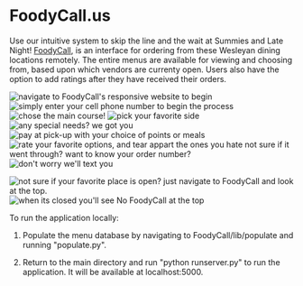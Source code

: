 FoodyCall.us
============

Use our intuitive system to skip the line and the wait at Summies and Late Night! [FoodyCall](http://foodycall.us), is an interface for ordering from these Wesleyan dining locations remotely. The entire menus are available for viewing and choosing from, based upon which vendors are currenty open. Users also have the option to add ratings after they have received their orders.

![navigate to FoodyCall's responsive website to begin](http://i.imgur.com/1P3AFhJ.png)
![simply enter your cell phone number to begin the process](http://i.imgur.com/12IXgMP.png)
![chose the main course!](http://i.imgur.com/h7XJXip.png)
![pick your favorite side](http://i.imgur.com/7sPT8fv.png)
![any special needs? we got you](http://i.imgur.com/mgzYcBy.png)
![pay at pick-up with your choice of points or meals](http://i.imgur.com/mgzYcBy.png)
![rate your favorite options, and tear appart the ones you hate](http://i.imgur.com/VHECNHE.png)
not sure if it went through? want to know your order number? ![don't worry we'll text you](http://i.imgur.com/plCEcmp.png)

![not sure if your favorite place is open? just navigate to FoodyCall and look at the top.](http://i.imgur.com/aPfL9mB.png) ![when its closed you'll see No FoodyCall at the top](http://i.imgur.com/1P3AFhJ.png)


To run the application locally:
1. Populate the menu database by navigating to FoodyCall/lib/populate and running "populate.py".

2. Return to the main directory and run "python runserver.py" to run the application. It will be available at localhost:5000.